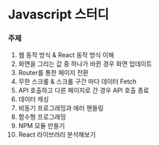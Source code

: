 # Javascript 스터디

### 주제
1. 웹 동작 방식 & React 동작 방식 이해
2. 화면을 그리는 값 중 하나가 바뀐 경우 화면 업데이트
3. Router를 통한 페이지 전환
4. 무한 스크롤 & 스크롤 구간 마다 데이터 Fetch
5. API 호출하고 다른 페이지로 간 경우 API 호출 종료
6. 데이터 캐싱
7. 비동기 프로그래밍과 에러 핸들링
8. 함수형 프로그래밍
9. NPM 모듈 만들기
10. React 라이브러리 분석해보기
